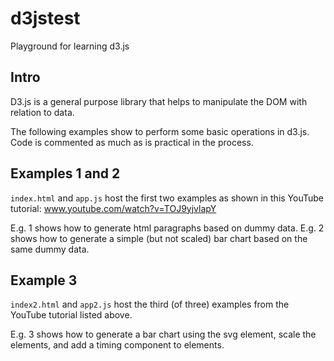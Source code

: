 # d3jstest
Playground for learning d3.js

## Intro
D3.js is a general purpose library that helps
to manipulate the DOM with relation to data.

The following examples show to perform some basic operations in d3.js.
Code is commented as much as is practical in the process.

## Examples 1 and 2
```index.html``` and ```app.js``` host the first two examples
as shown in this YouTube tutorial: www.youtube.com/watch?v=TOJ9yjvlapY

E.g. 1 shows how to generate html paragraphs based on dummy data.
E.g. 2 shows how to generate a simple (but not scaled) bar chart
based on the same dummy data.

## Example 3
```index2.html``` and ```app2.js``` host the third (of three) examples
from the YouTube tutorial listed above.

E.g. 3 shows how to generate a bar chart using the svg element, scale the
elements, and add a timing component to elements.